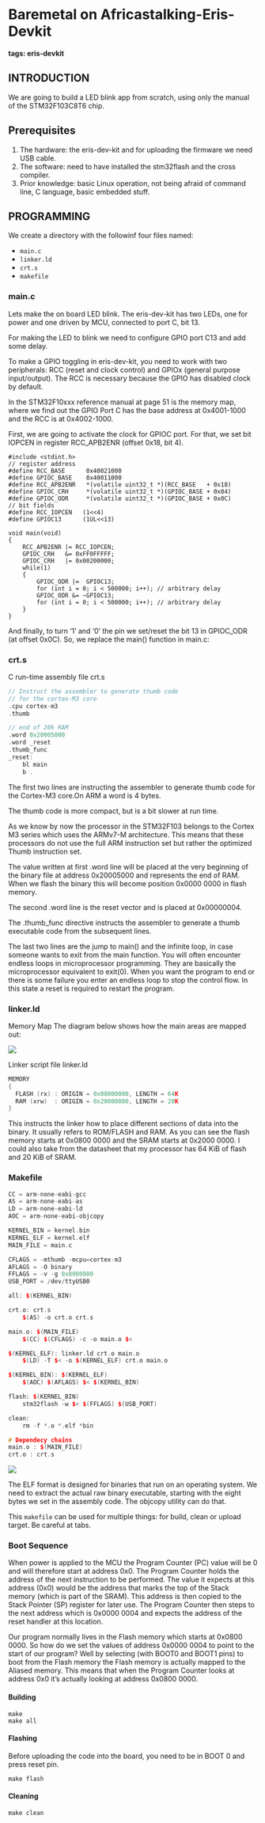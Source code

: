 # Baremetal on Africastalking-Eris-Devkit

**tags: eris-devkit**

## INTRODUCTION

We are going to build a LED blink app from scratch, using only the manual of the STM32F103C8T6 chip.

## Prerequisites

1. The hardware: the eris-dev-kit and for uploading the firmware we need USB cable.
2. The software: need to have installed the stm32flash and the cross compiler.
3. Prior knowledge: basic Linux operation, not being afraid of command line, C language, basic embedded stuff.

## PROGRAMMING

We create a directory with the followinf four files named:

* `main.c`
* `linker.ld`
* `crt.s`
* `makefile`

### main.c

Lets make the on board LED blink. The eris-dev-kit has two LEDs, one for power and one driven by MCU, connected to port C, bit 13.

For making the LED to blink we need to configure GPIO port C13 and add some delay.

To make a GPIO toggling in eris-dev-kit, you need to work with two peripherals: RCC \(reset and clock control\) and GPIOx \(general purpose input/output\). The RCC is necessary because the GPIO has disabled clock by default.

In the STM32F10xxx reference manual at page 51 is the memory map, where we find out the GPIO Port C has the base address at 0x4001-1000 and the RCC is at 0x4002-1000.

First, we are going to activate the clock for GPIOC port. For that, we set bit IOPCEN in register RCC\_APB2ENR \(offset 0x18, bit 4\).

```text
#include <stdint.h>
// register address
#define RCC_BASE      0x40021000
#define GPIOC_BASE    0x40011000
#define RCC_APB2ENR   *(volatile uint32_t *)(RCC_BASE   + 0x18)
#define GPIOC_CRH     *(volatile uint32_t *)(GPIOC_BASE + 0x04)
#define GPIOC_ODR     *(volatile uint32_t *)(GPIOC_BASE + 0x0C)
// bit fields
#define RCC_IOPCEN   (1<<4)
#define GPIOC13      (1UL<<13)

void main(void)
{
    RCC_APB2ENR |= RCC_IOPCEN;
    GPIOC_CRH   &= 0xFF0FFFFF;
    GPIOC_CRH   |= 0x00200000;
    while(1)
    {
        GPIOC_ODR |=  GPIOC13;
        for (int i = 0; i < 500000; i++); // arbitrary delay
        GPIOC_ODR &= ~GPIOC13;
        for (int i = 0; i < 500000; i++); // arbitrary delay
    }
}
```

And finally, to turn ‘1’ and ‘0’ the pin we set/reset the bit 13 in GPIOC\_ODR \(at offset 0x0C\). So, we replace the main\(\) function in main.c:

### crt.s

C run-time assembly file crt.s

```cpp
// Instruct the assembler to generate thumb code
// for the cortex-M3 core
.cpu cortex-m3
.thumb

// end of 20k RAM
.word 0x20005000
.word _reset
.thumb_func
_reset:
    bl main
    b .
```

The first two lines are instructing the assembler to generate thumb code for the Cortex-M3 core.On ARM a word is 4 bytes.

The thumb code is more compact, but is a bit slower at run time.

As we know by now the processor in the STM32F103 belongs to the Cortex M3 series which uses the ARMv7-M architecture. This means that these processors do not use the full ARM instruction set but rather the optimized Thumb instruction set.

The value written at first .word line will be placed at the very beginning of the binary file at address 0x20005000 and represents the end of RAM. When we flash the binary this will become position 0x0000 0000 in flash memory.

The second .word line is the reset vector and is placed at 0x00000004.

The .thumb\_func directive instructs the assembler to generate a thumb executable code from the subsequent lines.

The last two lines are the jump to main\(\) and the infinite loop, in case someone wants to exit from the main function. You will often encounter endless loops in microprocessor programming. They are basically the microprocessor equivalent to exit\(0\). When you want the program to end or there is some failure you enter an endless loop to stop the control flow. In this state a reset is required to restart the program.

### linker.ld

Memory Map The diagram below shows how the main areas are mapped out:

![](https://i.imgur.com/vpboaLS.png)

Linker script file linker.ld

```cpp
MEMORY
{
  FLASH (rx) : ORIGIN = 0x08000000, LENGTH = 64K
  RAM (xrw)  : ORIGIN = 0x20000000, LENGTH = 20K
}
```

This instructs the linker how to place different sections of data into the binary. It usually refers to ROM/FLASH and RAM. As you can see the flash memory starts at 0x0800 0000 and the SRAM starts at 0x2000 0000. I could also take from the datasheet that my processor has 64 KiB of flash and 20 KiB of SRAM.

### Makefile

```cpp
CC = arm-none-eabi-gcc
AS = arm-none-eabi-as
LD = arm-none-eabi-ld
AOC = arm-none-eabi-objcopy

KERNEL_BIN = kernel.bin
KERNEL_ELF = kernel.elf
MAIN_FILE = main.c

CFLAGS = -mthumb -mcpu=cortex-m3
AFLAGS = -O binary
FFLAGS = -v -g 0x8000000
USB_PORT = /dev/ttyUSB0

all: $(KERNEL_BIN)

crt.o: crt.s
    $(AS) -o crt.o crt.s

main.o: $(MAIN_FILE)
    $(CC) $(CFLAGS) -c -o main.o $<

$(KERNEL_ELF): linker.ld crt.o main.o
    $(LD) -T $< -o $(KERNEL_ELF) crt.o main.o

$(KERNEL_BIN): $(KERNEL_ELF)
    $(AOC) $(AFLAGS) $< $(KERNEL_BIN)

flash: $(KERNEL_BIN)
    stm32flash -w $< $(FFLAGS) $(USB_PORT)

clean:
    rm -f *.o *.elf *bin

# Dependecy chains
main.o : $(MAIN_FILE)
crt.o : crt.s
```

![](https://i.imgur.com/PUcekmO.png)

The ELF format is designed for binaries that run on an operating system. We need to extract the actual raw binary executable, starting with the eight bytes we set in the assembly code. The objcopy utility can do that.

This `makefile` can be used for multiple things: for build, clean or upload target. Be careful at tabs.

### Boot Sequence

When power is applied to the MCU the Program Counter \(PC\) value will be 0 and will therefore start at address 0x0. The Program Counter holds the address of the next instruction to be performed. The value it expects at this address \(0x0\) would be the address that marks the top of the Stack memory \(which is part of the SRAM\). This address is then copied to the Stack Pointer \(SP\) register for later use. The Program Counter then steps to the next address which is 0x0000 0004 and expects the address of the reset handler at this location.

Our program normally lives in the Flash memory which starts at 0x0800 0000. So how do we set the values of address 0x0000 0004 to point to the start of our program? Well by selecting \(with BOOT0 and BOOT1 pins\) to boot from the Flash memory the Flash memory is actually mapped to the Aliased memory. This means that when the Program Counter looks at address 0x0 it’s actually looking at address 0x0800 0000.

#### Building

```text
make
make all
```

#### Flashing

Before uploading the code into the board, you need to be in BOOT 0 and press reset pin.

```text
make flash
```

#### Cleaning

```text
make clean
```

